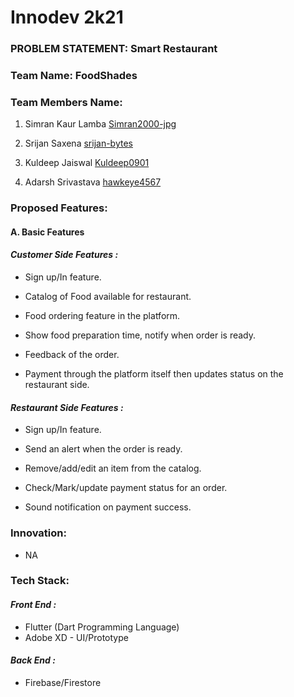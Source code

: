 # Innodev 2k21

### PROBLEM STATEMENT: Smart Restaurant

### Team Name: FoodShades

### Team Members Name:

1. Simran Kaur Lamba [Simran2000-jpg](https://github.com/Simran2000-jpg)

2. Srijan Saxena [srijan-bytes](https://github.com/srijan-bytes)

3. Kuldeep Jaiswal [Kuldeep0901](https://github.com/Kuldeep0901)

4. Adarsh Srivastava [hawkeye4567](https://github.com/hawkeye4567)

### Proposed Features:

#### A. Basic Features

#### ***Customer Side Features :***
* Sign up/In feature.

* Catalog of Food available for restaurant.

* Food ordering feature in the platform.

* Show food preparation time, notify when order is ready.

* Feedback of the order.

* Payment through the platform itself then updates status on the
restaurant side.

#### ***Restaurant Side Features :***
* Sign up/In feature.

* Send an alert when the order is ready.

* Remove/add/edit an item from the catalog.

* Check/Mark/update payment status for an order.

* Sound notification on payment success.

### Innovation:
* NA

### Tech Stack:

#### ***Front End :***
* Flutter (Dart Programming Language)
* Adobe XD - UI/Prototype

#### ***Back End :***
* Firebase/Firestore




